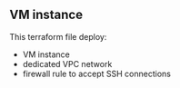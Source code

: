 ## VM instance
This terraform file deploy:
 * VM instance 
 * dedicated VPC network
 * firewall rule to accept SSH connections
